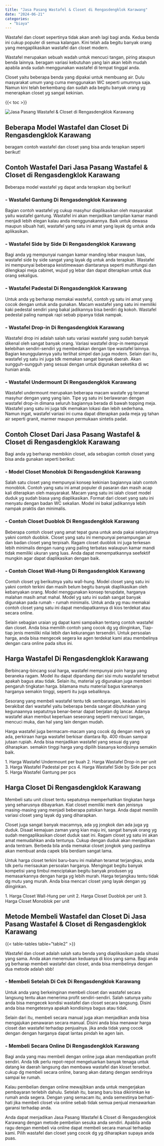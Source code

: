 ```yaml
---
title: "Jasa Pasang Wastafel & Closet di Rengasdengklok Karawang"
date: "2024-06-21"
categories: 
  - "biaya"
---
```


Wastafel dan closet sepertinya tidak akan aneh lagi bagi anda. Kedua benda ini cukup populer di semua kalangan. Kini telah ada begitu banyak orang yang mengaplikasikan wastafel dan closet modern.

Wastafel merupakan sebuah wadah untuk mencuci tangan, piring ataupun benda lainnya. beragam variasi kebutuhan yang lain akan lebih mudah apabila anda sudah menggunakan wastafel di tempat tinggal anda.

Closet yaitu beberapa benda yang dipakai untuk membuang air. Dulu masyarakat umum yang cuma menggunakan WC seperti umumnya saja. Namun kini telah berkembang dan sudah ada begitu banyak orang yg menerapkan closet yg sangat kekinian.

{{< toc >}}

![Jasa Pasang Wastafel & Closet di Rengasdengklok Karawang](/images/wastafel-closet-murah16.png)

## Beberapa Model Wastafel dan Closet Di Rengasdengklok Karawang

beragam contoh wastafel dan closet yang bisa anda terapkan seperti berikut!

## Contoh Wastafel Dari Jasa Pasang Wastafel & Closet di Rengasdengklok Karawang

Beberapa model wastafel yg dapat anda terapkan sbg berikut!

### \- Wastafel Gantung Di Rengasdengklok Karawang

Bagian contoh wastafel yg cukup masyhur diaplikasikan oleh masyarakat yaitu wastafel gantung. Wastafel ini akan menjadikan tampilan kamar mandi menjadi lebih elegan kalau anda menggunakannya. Baik untuk dewasa maupun sibuah hati, wastafel yang satu ini amat yang layak dg untuk anda aplikasikan.

### \- Wastafel Side by Side Di Rengasdengklok Karawang

Bagi anda yg mempunyai ruangan kamar manding lebar maupun luas, wastafel side by side sangat yang layak dg untuk anda terapkan. Wastafel ini mempunyai beberapa keistimewaan diantaranya seperti multifungsi dan dilengkapi meja cabinet, wujud yg lebar dan dapat diterapkan untuk dua orang sekaligus.

### \- Wastafel Padestal Di Rengasdengklok Karawang

Untuk anda yg berharap memakai wasteful, contoh yg satu ini amat yang cocok dengan untuk anda gunakan. Macam wastafel yang satu ini memiliki kaki pedestal sendiri yang bakal jadikannya bisa berdiri dg kokoh. Wastafel pedestal paling nampak rapi sebab pipanya tidak nampak.

### \- Wastafel Drop-in Di Rengasdengklok Karawang

Wastafel drop ini adalah salah satu variasi wastafel yang sudah banyak dikenal oleh sangat banyak orang. Variasi wastafel drop-in mempunyai kelebihan sendiri-sendiri yg membedakan dengan tipe wastafel lainnya. Bagian keunggulannya yaitu terlihat simpel dan juga modern. Selain dari itu, wastafel yg satu ini juga tdk memakan sangat banyak daerah. Akan sungguh-sungguh yang sesuai dengan untuk digunakan seketika di wc hunian anda.

### \- Wastafel Undermount Di Rengasdengklok Karawang

Wastafel undermount merupakan beberapa macam wastafe yg teramat masyhur dengan yang yang lain. Tipe yg satu ini berlawanan dengan wastafel drop-in dimana seluruh bagiannya berada di bawah topping meja. Wastafel yang satu ini juga tdk memakan lokasi dan lebih sederhana. Namun ingat, wastafel variasi ini cuma dapat diterapkan pada meja yg tahan air seperti granit, marmer maupun permukaan sintetis padat.

## Contoh Closet Dari Jasa Pasang Wastafel & Closet di Rengasdengklok Karawang

Bagi anda yg berharap membikin closet, ada sebagian contoh closet yang bisa anda gunakan seperti berikut:

### \- Model Closet Monoblok Di Rengasdengklok Karawang

Salah satu closet yang mempunyai konsep kekinian bagiannya ialah contoh monoblok. Contoh yang satu ini amat populer di pasaran dan masih acap kali diterapkan oleh masyarakat. Macam yang satu ini ialah closet model duduk yg sudah biasa yang diaplikasikan. Format dari closet yang satu ini menyatu dengan badan WC sekalian. Model ini bakal jadikannya lebih nampak praktis dan minimalis.

### \- Contoh Closet Duoblok Di Rengasdengklok Karawang

Beberapa contoh closet yang amat tepat guna untuk anda pakai selanjutnya yakni contoh duoblok. Closet yang satu ini mempunyai penampungan air dan badan closet yang terpisah. Ragam closet duoblok ini juga terkesan lebih minimalis dengan ruang yang paling terbatas walaupun kamar mandi tidak memiliki ukuran yang luas. Anda dapat menempatkannya seefektif mungkin agar dapat diaplikasikan dengan baik.

### \- Contoh Closet Wall-Hung Di Rengasdengklok Karawang

Contoh closet yg berikutnya yaitu wall-hung. Model closet yang satu ini yakni contoh terkini dan masih belum begitu banyak diaplikasikan oleh kebanyakan orang. Model menggunakan konsep terupdate, harganya malahan masih amat mahal. Model yg satu ini sudah sangat banyak digunakan pada rumah - rumah minimalis. Untuk anda yg mau memakai contoh closet yang satu ini dapat mendapatkannya di kios terdekat atau secara online.

Selain sebagian uraian yg dapat kami sampaikan tentang contoh wastafel dan closet. Anda bisa memilih contoh yang cocok dg yg diinginkan, Tiap-tiap jenis memiliki nilai lebih dan kekurangan tersendiri. Untuk persoalan harga, anda bisa mengecek segera ke agen terdekat kami atau membelinya dengan cara online pada situs ini.

## Harga Wastafel Di Rengasdengklok Karawang

Berbincang-bincang soal harga, wastafel mempunyai poin harga yang beraneka ragam. Model itu dapat dipandang dari sisi mutu wastafel tersebut apakah bagus atau tidak. Selain itu, material yg digunakan juga memberi pengaruh tingkatan harga. bilamana mutu material bagus karenanya harganya semakin tinggi, seperti itu juga sebaliknya.

Sesorang yang membeli wastafel tentu tdk sembarangan, keadaan ini berakibat dari wastafel yaitu beberapa benda sangat dibutuhkan yang kegunaannya sepatutnya benar-benar dapat berjalan dg lancar. Adanya wastafel akan membut keperluan seseorang seperti mencuci tangan, mencuci muka, dan hal yang lain dengan mudah.

Harga wastafel juga bermacam-macam yang cocok dg dengan merk yg ada, perkiraan harga wastafel berkisar diantara Rp. 400 ribuan sampai jutaan rupiah. Anda bisa menjadikan wastafel yang sesuai dg yang diharapkan. semakin tinggi harga yang dipilih biasanya kondisinya semakin baik.

1\. Harga Wastafel Undermount per buah 2. Harga Wastafel Drop-in per unit 3. Harga Wastafel Padestal per pcs 4. Harga Wastafel Side by Side per pcs 5. Harga Wastafel Gantung per pcs

## Harga Closet Di Rengasdengklok Karawang

Membeli satu unit closet tentu sepatutnya memperhatikan tingkatan harga yang seharusnya dibayarkan. Kiat closet memiliki merk dan jenisnya masing-masing yang menjadi beberapa patokan harga. Anda dapat memilih variasi closet yang layak dg yang diharapkan.

Closet juga sangat banyak macamnya, ada yg jongkok dan ada juga yg duduk. Disaat kemajuan zaman yang kian maju ini, sangat banyak orang yg sudah mengaplikasikan closet duduk saat ini. Ragam closet yg satu ini akan amat memudahkan anda tentunya. Cukup dengan duduk akan menjadikan anda tentram. Berbeda bila anda memakai closet jongkok yang pastinya akan membuat anda capek bila berdiam sangat lama.

Untuk harga closet terkini baru-baru ini malahan teramat terjangkau, anda tdk perlu merisaukan persoalan harganya. Mengingat begitu banyak kompetisi yang timbul menciptakan begitu banyak produsen yg memasarkannya dengan harga yg lebih murah. Harga terjangkau tentu tidak dg mutu yang murah. Anda bisa mencari closet yang layak dengan yg diinginkan.

1\. Harga Closet Wall-Hung per unit 2. Harga Closet Duoblok per unit 3. Harga Closet Monoblok per unit

## Metode Membeli Wastafel dan Closet Di Jasa Pasang Wastafel & Closet di Rengasdengklok Karawang

{{< table-tables table="table2" >}}

Wastafel dan closet adalah salah satu benda yang diaplikasikan pada situasi yang sama. Anda akan menemukan keduanya di kios yang sama. Bagi anda yg berharap membeli wastafel dan closet, anda bisa membelinya dengan dua metode adalah sbb!

### \- Membeli Setelah Di Cek Di Rengasdengklok Karawang

Untuk anda yang berkeinginan membeli closet dan wastafel secara langsung tentu akan menerima profit sendiri-sendiri. Salah satunya yaitu anda bisa mengecek kondisi wastafel dan closet secara langsung. Disini anda bisa mengetesnya apakah kondisinya bagus atau tidak.

Selain dari itu, membeli secara manual juga akan menjadikan anda bisa mengajukan penawaran secara manual. Disini anda bisa menawar harga closet dan wastafel terhadap penjualnya. jika anda tidak yang cocok dengan dengan harganya dapat lantas pindah ke agen lain.

### \- Membeli Secara Online Di Rengasdengklok Karawang

Bagi anda yang mau membeli dengan online juga akan mendapatkan profit sendiri. Anda tdk perlu repot-repot mengeluarkan banyak tenaga untuk datang ke daerah langsung dan membawa wastafel dan kloset tersebut. cukup dg membeli secara online, barang akan datang dengan sendirinya sampai ke rumah.

Kalau pembelian dengan online mewajibkan anda untuk mengerjakan pembayaran terlebih dahulu. Setelah itu, barang baru bisa dikirimkan ke rumah anda segera. Dengan yang semacam itu, anda semestinya berhati-hati jika membeli closet via online sebab tidak semua penjual menawarkan garansi terhadap anda.

Anda dapat menjadikan Jasa Pasang Wastafel & Closet di Rengasdengklok Karawang dengan metode pembelian sesuka anda sendiri. Apabila anda ragu dengan membeli via online dapat membeli secara manual terhadap kami. Pilih wastafel dan closet yang cocok dg yg diharapkan supaya anda puas.
